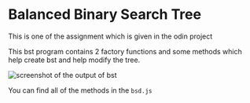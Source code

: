 # Balanced Binary Search Tree

This is one of the assignment which is given in the odin project

This bst program contains 2 factory functions and some methods which help create bst and help modify the tree.

![screenshot of the output of bst](https://gcdnb.pbrd.co/images/6RpG1DLAbf1b.png?o=1)

You can find all of the methods in the ```bsd.js```


